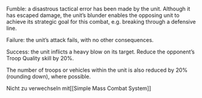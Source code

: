 

Fumble: a disastrous tactical error has been made by
the unit. Although it has escaped damage, the unit’s
blunder enables the opposing unit to achieve its
strategic goal for this combat, e.g. breaking through a
defensive line.

Failure: the unit’s attack fails, with no other
consequences.

Success: the unit inflicts a heavy blow on its target.
Reduce the opponent’s Troop Quality skill by 20%.

The number of troops or vehicles within the unit is also
reduced by 20% (rounding down), where possible.


Nicht zu verwechseln mit[[Simple Mass Combat System]]